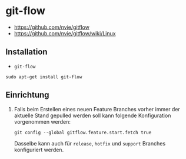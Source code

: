 # git-flow

+   <https://github.com/nvie/gitflow>
+   <https://github.com/nvie/gitflow/wiki/Linux>



## Installation

+   `git-flow`

<!---->

    sudo apt-get install git-flow



## Einrichtung

1.	Falls beim Erstellen eines neuen Feature Branches vorher immer der aktuelle Stand gepulled werden soll kann folgende Konfiguration vorgenommen werden:

		git config --global gitflow.feature.start.fetch true

	Dasselbe kann auch für `release`, `hotfix` und `support` Branches konfiguriert werden.
